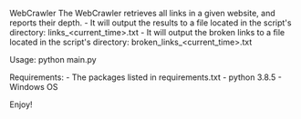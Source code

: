 
WebCrawler
    The WebCrawler retrieves all links in a given website, and reports their depth.
    - It will output the results to a file located in the script's directory: links_<current_time>.txt
    - It will output the broken links to a file located in the script's directory: broken_links_<current_time>.txt

Usage:
    python main.py

Requirements:
    - The packages listed in requirements.txt
    - python 3.8.5
    - Windows OS

Enjoy!